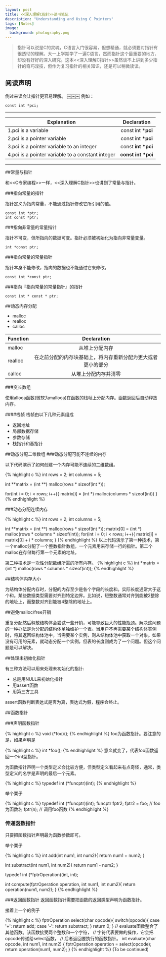 ```yaml
---
layout: post
title: <<深入理解C指针>>读书笔记
description: "Understanding and Using C Pointers"
tags: [Notes]
image:
  background: photography.png
---
```


>指针可以说是C的灵魂，C语言入门很容易，但想精通，就必须要对指针有很透彻的理解。大一上学期学了一遍C语言，然而指针这个最重要的地方，却没有好好的深入研究。这本<<深入理解C指针>>虽然谈不上讲到多少指针的奇巧淫技，但作为复习指针的相关知识，还是可以稍微读读。

## 阅读声明
倒过来读会让指针更容易理解。
￼￼￼
例如：

```
const int *pci;
```

---

| Explanation |  Declaration   |
| ------------- |:-------------:| 
|1.pci is a variable|const int *<strong>pci</strong> | 
|2.pci is a pointer variable| const int <strong> *pci</strong>| 
|3.pci is a pointer variable to an integer|const <strong> int *pci</strong> |
|4.pci is a pointer variable to a constant integer| <strong>const int *pci </strong>|
 
 ---
 
##常量与指针
 
和<<C专家编程>>一样，<<深入理解C指针>>也讲到了常量与指针。

###指向常量的指针

指针定义为指向常量，不能通过指针修改它所引用的值。

```
const int *ptr;
int const *ptr;
```

###指向非常量的常量指针

指针不可变，但所指向的数据可变。指针必须被初始化为指向非常量变量。

```
int *const ptr;
```

###指向常量的常量指针
 
指针本身不能修改，指向的数据也不能通过它来修改。

```
const int *const ptr;
```

###指向『指向常量的常量指针』的指针

```
const int * const * ptr;
```

##动态内存分配

* malloc
* realloc
* calloc

| Function |  Declaration   |
| ------------- |:-------------:| 
|malloc|从堆上分配内存| 
|realloc|在之前分配的内存块基础上，将内存重新分配为更大或者更小的部分|
|calloc|从堆上分配内存并清零|  

###变长数组

使用alloca函数(微软为malloca)在函数的栈帧上分配内存。函数返回后自动释放内存。

####栈帧
栈帧由以下几种元素组成

* 返回地址
* 局部数据存储
* 参数存储
* 栈指针和基指针

##动态分配二维数组
###动态分配可能不连续的内存

以下代码演示了如何创建一个内存可能不连续的二维数组。

{% highlight c %}
int rows = 2;
int columns = 5;

int **matrix = (int **) malloc(rows * sizeof(int *));

for(int i = 0; i < rows; i++){
	matrix[i] = (int *) malloc(columns * sizeof(int))
}
{% endhighlight %}

###动态分配连续内存

{% highlight c %}
int rows = 2;
int columns = 5;

int **matrix = (int **) malloc(rows * sizeof(int *));
matrix[0] = (int *) malloc(rows * columns * sizeof(int));
for(int i = 0; i < rows; i++){
	matrix[i] = matrix[0] + i * columns;
}
{% endhighlight %}
以上代码演示了第一种技术，第一个malloc分配了一个整数指针数组，一个元素用来存储一行的指针。第二个malloc在存储每行第一个元素的地址。

第二种技术是一次性分配数组所需的所有内存。
{% highlight c %}
int *matrix = (int *) malloc(rows * columns * sizeof(int));
{% endhighlight %}

##结构体内存大小

为结构体分配内存时，分配的内存至少是各个字段的长度和。实际长度通常大于这个和。某些数据类型需要对齐到特定边界。比如说，短整数通常对齐到能被2整除的地址上，而整数对齐到能被4整除的地址上。

##避免malloc/free开销

重复分配然后释放结构体会尝试一些开销，可能导致巨大的性能瓶颈。解决这问题的一种办法是为分配的结构体单独维护一个表。当用户不再需要某个结构体实例时，将其返回结构体池中。当需要某个实例，则从结构体池中获取一个对象。如果没有可用的元素，就动态分配一个实例。但表的长度则成为了一个问题。但这个问题是可以解决。

##处理未初始化指针

有三种方法可以用来处理未初始化的指针:

* 总是用NULL来初始化指针
* 用assert函数
* 用第三方工具

assert函数判断表达式是否为真，表达式为假，程序会终止。

##函数指针

###声明函数指针

{% highlight c %}
void (*foo)();
{% endhighlight %}
foo为函数指针。要注意的是，如果声明是

{% highlight c %}
int *foo();
{% endhighlight %}
意义就变了，代表foo函数返回一个int型指针。

为函数指针声明一个类型定义会比较方便，但类型定义看起来有点奇怪，通常，类型定义的名字是声明的最后一个元素。

{% highlight c %}
typedef int (*funcptr)(int);
{% endhighlight %}

举个栗子

{% highlight c %}
typedef int (*funcptr)(int);
funcptr fptr2;
fptr2 = foo; // 	foo为函数名
fptr(n);	// 调用foo函数
{% endhighlight %}
### 传递函数指针

只要把函数指针声明最为函数参数即可。

举个栗子

{% highlight c %}
int add(int num1, int num2){
	return num1 + num2;
}

int substract(int num1, int num2){
	return num1 - num2;
}

typedef int (*fptrOperation)(int, int);

int compute(fptrOperation operation, int num1, int num2){
	return operation(num1, num2);
}
{% endhighlight %}

###返回函数指针
返回函数指针需要把函数的返回类型声明为函数指针。

接着上一个的例子

{% highlight c %}
fptrOperation select(char opcode){
    switch(opcode){
        case '+': return add;
        case '-': return substract;
    }
    return 0;
}
// evaluate函数整合了其他函数。该函数接受两个整数和一个字符，
// 字符代表要做的操作，它会把opcode传递给select函数，
// 后者返回要执行的函数指针。
int evaluate(char opcode, int num1, int num2)
{
    fptrOperation operation = select(opcode);
    return operation(num1, num2);
}
{% endhighlight %}
(To be continued)
